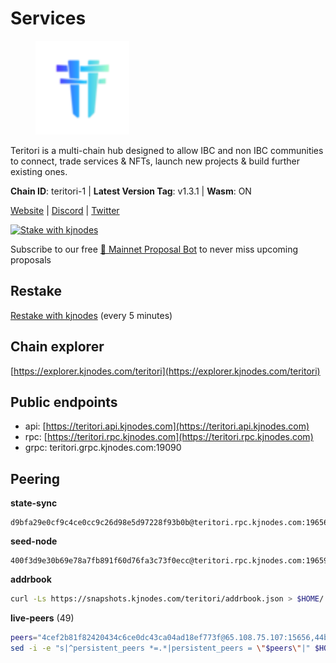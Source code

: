 # Services

<figure><img src="https://raw.githubusercontent.com/kj89/cosmos-images/main/logos/teritori.png" width="150" alt=""><figcaption></figcaption></figure>

Teritori is a multi-chain hub designed to allow IBC and non IBC communities  to connect, trade services & NFTs, launch new projects & build further existing ones.

**Chain ID**: teritori-1 | **Latest Version Tag**: v1.3.1 | **Wasm**: ON

[Website](https://teritori.com) | [Discord](https://discord.gg/teritori) | [Twitter](https://twitter.com/TeritoriNetwork)

[![Stake with kjnodes](https://i.ibb.co/cr44Q8j/button-stake-with-kjnodes.png)](https://restake.app/teritori/torivaloper184ln03hkpt75uhrrr26f66kvcqvf4yn4nc2xjm)

Subscribe to our free [🤖 Mainnet Proposal Bot](https://t.me/kjnodes_proposal_bot) to never miss upcoming proposals

## Restake

[Restake with kjnodes](https://restake.app/teritori/torivaloper184ln03hkpt75uhrrr26f66kvcqvf4yn4nc2xjm) (every 5 minutes)
## Chain explorer
[https://explorer.kjnodes.com/teritori](https://explorer.kjnodes.com/teritori)

## Public endpoints

* api: [https://teritori.api.kjnodes.com](https://teritori.api.kjnodes.com)
* rpc: [https://teritori.rpc.kjnodes.com](https://teritori.rpc.kjnodes.com)
* grpc: teritori.grpc.kjnodes.com:19090

## Peering

**state-sync**

```text
d9bfa29e0cf9c4ce0cc9c26d98e5d97228f93b0b@teritori.rpc.kjnodes.com:19656
```

**seed-node**

```text
400f3d9e30b69e78a7fb891f60d76fa3c73f0ecc@teritori.rpc.kjnodes.com:19659
```

**addrbook**
```bash
curl -Ls https://snapshots.kjnodes.com/teritori/addrbook.json > $HOME/.teritorid/config/addrbook.json
```

**live-peers** (49)
```bash
peers="4cef2b81f82420434c6ce0dc43ca04ad18ef773f@65.108.75.107:15656,44b2bf9d970aece0531d3d939c5c546a7ac9201a@34.219.76.190:26656,412afea7f33f6f91c85f8d149eff81acb6624bb3@195.201.63.87:42656,8f4db549de62fbb96cf4cf477e2af9c52f74a3dd@51.91.64.170:19656,4d6c820a7d426ad934a5e51f2e020836f0378919@116.202.143.91:26656,d9bfa29e0cf9c4ce0cc9c26d98e5d97228f93b0b@65.109.88.38:19656,0b27217386756577e1eadf00c4169dc8f041e522@51.210.7.219:26656,41caa4106f68977e3a5123e56f57934a2d34a1c1@185.16.38.210:27166,2b4f46e601fb4ede2a0c98976337e3afdaa50dac@65.108.238.102:15956,920f32f409bbb18b641cdc9513545e2e016c2c62@142.132.203.60:26656,ebc272824924ea1a27ea3183dd0b9ba713494f83@95.214.52.139:27166,46b7ae20e3cc4264076a91c3601f3894a021a80d@65.108.6.45:36656,4b04b3d164dc6dd5bb555a7a106a8d314f30516f@65.21.136.170:53656,88a407d4749e1ccbb630f98ca44f304744d97864@38.242.141.168:26656,48980875839186e08e12ebf0d9a2803b45206833@65.109.92.241:38026,106490318e51355bc6d72e7941a0080f8b8256b9@185.16.39.14:26656,63c28f10976800fd783930067d3d3a4eef358b28@173.215.85.171:20070,722b63e6c65628b929f22013dcbcde980210cb44@176.9.127.54:26656,669470aba9778ccccd07127115dcdc30e141d7ae@65.108.232.248:33656,e1b058e5cfa2b836ddaa496b10911da62dcf182e@138.201.8.248:26656,e726816f42831689eab9378d5d577f1d06d25716@176.9.188.21:26656,358f13bd95d91517053a58f4d30205842672837f@104.37.187.214:60656,0e189bbc6db606a14950a0e59641b798a255c3c8@65.109.37.154:3000,856c165de82fbd0489df9ec6ffaa0958c620e073@198.244.179.127:26656,317d9a102d4a04337c65571c18df0e98269dce87@141.94.193.12:13656,78815c81331c114cd508dae3a012f0d3e5e2b966@185.119.118.117:3000,82ebb17ddac20928fb8107201dad9f5aea7f9132@198.244.200.3:26656,89757803f40da51678451735445ad40d5b15e059@134.65.192.221:26656,c12c1ed98ab1f24266980c1f05ed0ca8812ca7aa@95.217.192.230:16656,6046cec27c36f0a7596cb9fa9f2c5decbd4e87cb@151.115.53.172:26656,526d8c7c44f59be9a39d7463c576b68c0db23174@65.108.234.23:15956,35de81a10ed992e427e6eb1d0d9ec3622d0f37fe@193.70.47.90:15956,6085c32b26fb1baa4b16b426f5d56f2fff81cfc7@135.181.165.246:26656,2aab2f1c2c9b2a74c05ff53107f53b9b5cf75e6c@195.189.96.121:51656,28456ac1dded17760432c3f1d759c7d50ab6ed3e@51.250.83.54:26656,1e08fefb7e8851490d40e804df76d1ac33cb1f0a@38.146.3.175:15956,a57b53a46e6f473b42a6db6e0c0f216b1611efcb@65.108.240.52:26656,409c8a2b94d3835419127521347355ae47f07dd3@5.181.190.157:27656,5cabaab828aea4bcc60e20c5a87b469c43023557@65.108.141.109:15656,57a9dae0129cba785216b99244be2001daf392bb@194.34.232.124:35636,bdc0136f16ef53e5df84957549c876693345bbd6@51.159.2.19:27229,26d6ee4138c7533c5541722c6e1ecc6d60d47a86@104.193.254.42:26656,ed747c9e39fc04fdbc7ab5fc4a4a7f7a298ee329@96.73.27.73:26656,28ffbde471fa1c1bb848ab3c8ea4ecbf5833529a@81.196.253.241:17656,f813a00f52de54a49aea3211b89a65ae6133eac2@88.99.167.148:26686,3594b73f909a9c4b87cfe6a361ef8b2b51124dd5@65.109.69.59:15956,d956d6180e96c62315a777b1a3ed8f1ebf873e80@38.242.232.202:29656,ad347ea1ec920d12ccda2341348bcc89687739ef@88.99.164.158:38026,6ef7a8bc7a3cc0856594f12570e8f2282a099dcf@65.109.93.152:26796"
sed -i -e "s|^persistent_peers *=.*|persistent_peers = \"$peers\"|" $HOME/.teritorid/config/config.toml
```
